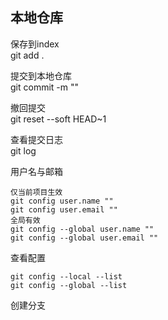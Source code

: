 ## 本地仓库

保存到index  
git add .

提交到本地仓库  
git commit -m ""

撤回提交  
git reset --soft  HEAD~1

查看提交日志  
git log

用户名与邮箱 
```
仅当前项目生效  
git config user.name ""  
git config user.email ""  
全局有效  
git config --global user.name ""  
git config --global user.email ""  
```
查看配置  
```
git config --local --list  
git config --global --list
```
创建分支

